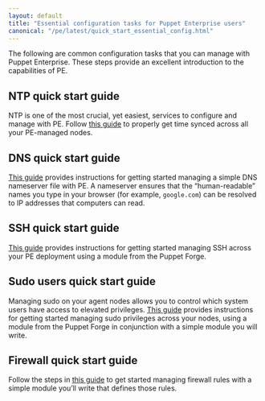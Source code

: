 ```yaml
---
layout: default
title: "Essential configuration tasks for Puppet Enterprise users"
canonical: "/pe/latest/quick_start_essential_config.html"
---
```


The following are common configuration tasks that you can manage with Puppet Enterprise. These steps provide an excellent introduction to the capabilities of PE.

## NTP quick start guide
NTP is one of the most crucial, yet easiest, services to configure and manage with PE. Follow [this guide](./quick_start_ntp.html) to properly get time synced across all your PE-managed nodes.

## DNS quick start guide
[This guide](./quick_start_dns.html) provides instructions for getting started managing a simple DNS nameserver file with PE. A nameserver ensures that the “human-readable” names you type in your browser (for example, `google.com`) can be resolved to IP addresses that computers can read.

## SSH quick start guide
[This guide](./quick_start_ssh.html) provides instructions for getting started managing SSH across your PE deployment using a module from the Puppet Forge.

## Sudo users quick start guide
Managing sudo on your agent nodes allows you to control which system users have access to elevated privileges. [This guide](./quick_start_sudo.html) provides instructions for getting started managing sudo privileges across your nodes, using a module from the Puppet Forge in conjunction with a simple module you will write.

## Firewall quick start guide
Follow the steps in [this guide](./quick_start_firewall.html) to get started managing firewall rules with a simple module you’ll write that defines those rules.